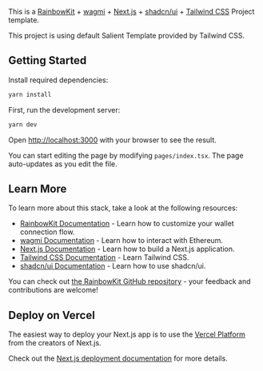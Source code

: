This is a [RainbowKit](https://rainbowkit.com) + [wagmi](https://wagmi.sh) + [Next.js](https://nextjs.org/) + [shadcn/ui](https://ui.shadcn.com/) + [Tailwind CSS](https://tailwindcss.com/) Project template.

This project is using default Salient Template provided by Tailwind CSS.
## Getting Started

Install required dependencies: 

```bash
yarn install

```

First, run the development server:

```bash
yarn dev
```

Open [http://localhost:3000](http://localhost:3000) with your browser to see the result.

You can start editing the page by modifying `pages/index.tsx`. The page auto-updates as you edit the file.

## Learn More

To learn more about this stack, take a look at the following resources:

- [RainbowKit Documentation](https://rainbowkit.com) - Learn how to customize your wallet connection flow.
- [wagmi Documentation](https://wagmi.sh) - Learn how to interact with Ethereum.
- [Next.js Documentation](https://nextjs.org/docs) - Learn how to build a Next.js application.
- [Tailwind CSS Documentation](https://tailwindcss.com/docs/installation) - Learn Tailwind CSS.
- [shadcn/ui Documentation](https://ui.shadcn.com/docs) - Learn how to use shadcn/ui.

You can check out [the RainbowKit GitHub repository](https://github.com/rainbow-me/rainbowkit) - your feedback and contributions are welcome!

## Deploy on Vercel

The easiest way to deploy your Next.js app is to use the [Vercel Platform](https://vercel.com/new?utm_medium=default-template&filter=next.js&utm_source=create-next-app&utm_campaign=create-next-app-readme) from the creators of Next.js.

Check out the [Next.js deployment documentation](https://nextjs.org/docs/deployment) for more details.
